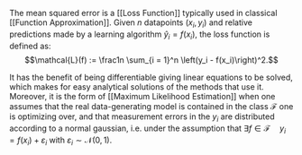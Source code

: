 The mean squared error is a [[Loss Function]] typically used in classical [[Function Approximation]].
Given $n$ datapoints $(x_i, y_i)$ and relative predictions made by a learning algorithm $\hat y_i = f(x_i)$, the loss function is defined as:
$$\mathcal{L}(f) := \frac1n \sum_{i = 1}^n \left(y_i - f(x_i)\right)^2.$$

It has the benefit of being differentiable giving linear equations to be solved, which makes for easy analytical solutions of the methods that use it.
Moreover, it is the form of [[Maximum Likelihood Estimation]] when one assumes that the real data-generating model is contained in the class $\mathcal{F}$ one is optimizing over, and that measurement errors in the $y_i$ are distributed according to a normal gaussian, i.e. under the assumption that $\exists f \in \mathcal{F} \quad y_i = f(x_i) + \varepsilon_i$ with $\varepsilon_i \sim \mathcal{N}(0, 1)$.
